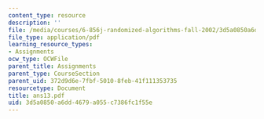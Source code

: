 ```yaml
---
content_type: resource
description: ''
file: /media/courses/6-856j-randomized-algorithms-fall-2002/3d5a0850a6dd4679a055c7386fc1f55e_ans13.pdf
file_type: application/pdf
learning_resource_types:
- Assignments
ocw_type: OCWFile
parent_title: Assignments
parent_type: CourseSection
parent_uid: 372d9d6e-7fbf-5010-8feb-41f111353735
resourcetype: Document
title: ans13.pdf
uid: 3d5a0850-a6dd-4679-a055-c7386fc1f55e
---
```

